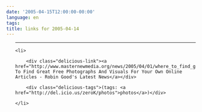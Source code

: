 ```yaml
---
date: '2005-04-15T12:00:00-00:00'
language: en
tags:
title: links for 2005-04-14
---
```



<ul class="delicious">

-------------------------------

	<li>

		<div class="delicious-link"><a href="http://www.masternewmedia.org/news/2005/04/01/where_to_find_great_free.htm">Where To Find Great Free Photographs And Visuals For Your Own Online Articles - Robin Good's Latest News</a></div>

		<div class="delicious-tags">(tags: <a href="http://del.icio.us/zeroK/photos">photos</a>)</div>

	</li>

</ul>